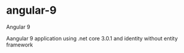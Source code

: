 # angular-9
Angular 9 


Aangular 9 application using .net core 3.0.1 and identity without entity framework
